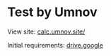 # Test by Umnov

View site: [calc.umnov.site/](http://calc.umnov.site/)

Initial requirements: [drive.google](https://drive.google.com/drive/folders/17TKHd-KrivmODF-OS0axmhVXvVcpzg5l?usp=sharing)
